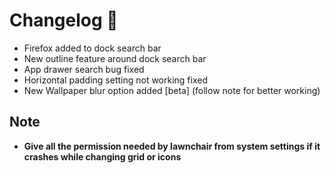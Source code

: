 # Changelog 🎉

- Firefox added to dock search bar 
- New outline feature around dock search bar 
- App drawer search bug fixed
- Horizontal padding setting not working fixed 
- New Wallpaper blur option added [beta] (follow note for better working)

## Note
- **Give all the permission needed by lawnchair from system settings if it crashes while changing grid or icons**